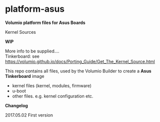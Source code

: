 # platform-asus  

**Volumio platform files for Asus Boards**

Kernel Sources  

**WIP**  

More info to be supplied....  
Tinkerboard: see https://volumio.github.io/docs/Porting_Guide/Get_The_Kernel_Source.html

This repo contains all files, used by the Volumio Builder to create a **Asus Tinkerboard** image  

- kernel files (kernel, modules, firmware)  
- u-boot  
- other files. e.g. kernel configuration etc.  

**Changelog**

2017.05.02  First version
